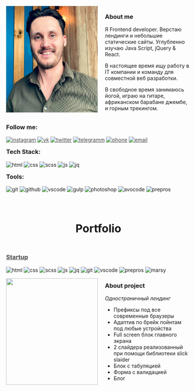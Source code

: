 <style type="text/css">
	

	
	#main-content h2:before {
		color: #051F32;
	}
	#main-content h3:before {
		color: #051F32;
	}
	header {
		background: #051F32 !important;
	}
	.myphoto {
		position:relative;
		margin: 0px 20px 20px 0px; 
		flex: 0 0 250px;
		height: 290px;	
	}
	.img {
		position: absolute;
    	width: 100%;
    	height: 100%;
    	top: 0;
    	left: 0;
    	-o-object-fit: cover;
    	object-fit: cover;
	}
	.about-row {
		display:flex;
		align-items:center;
	}
	h3 {
		margin-top: 10px !important; 
	}
	.portfolio-row {
		display:flex;
	}
	.portfolio-img {
		position:relative;
		flex: 0 0 250px;
		height: 290px;
		margin: 0 20px 0 0;
	}
	.portfolio-img>img {
		position: absolute;
    	width: 100%;
    	height: 100%;
    	top: 0;
    	left: 0;
    	-o-object-fit: cover;
    	object-fit: cover;
	}

	span {
		font-style:italic;
	}


	a {
		color: #474747;
		transition: all 0.5s ease 0s;
	}
	a:hover {
		text-decoration: none;
		color: #701E16;
	}
	a:visited {
	text-decoration: none;
	}
	a:focus,
	a:active {
	outline: none;
	}
	.portfolio-title {
		text-align:center;
		font-size: 30px !important;
		margin: 80px 0 50px 0;
	}
	aside#sidebar {
		display:none !important;
	}
	#main-content {
    float: none;
    width: 100% !important;
	}
	#main-content h3:before, #main-content h2:before {
		padding-right: 0;
    	margin-left: 0;
    	content: none;
	}

	/* @media (max-width:960px) {
		.project-title:before {
			content: "";	
		}	
		.myphoto {	
			flex: 0 0 200px	;
			height: 240px;	
			margin: 0px 20px 20px 0px; 
		}
		.portfolio-img {
			flex: 0 0 200px;
			height: 240px;
			margin: 0 20px 0 0;
		}
	} */
	@media (max-width:768px) {
		.about-row {
			flex-direction:column;
		}
		.myphoto {
			margin: 0px 0px 10px 0px; 
			flex: 0 0 290px;
			width: 250px;	
		}
		.portfolio-row {
			flex-direction:column;
		}
		.portfolio-img {
			flex: 0 0 250px;
			width: 100%;
			margin: 0 0 10px 0;
		}
		.portfolio-title {
			margin: 50px 0 50px 0;
		}
	}
</style>

<div class="about-row">

<div class="myphoto"><img class="img" src="img/myphoto.jpg"/></div>

<div class="about">

<h3> About me </h3>

<p>Я Frontend developer. Верстаю лендинги и небольшие статические сайты. Углубленно изучаю Java Script, jQuery & React.</p>

<p>В настоящее время ищу работу в IT компании и команду для совместной веб разработки.</p>

<p>В свободное время занимаюсь йогой, играю на гитаре, африканском барабане джембе,  и горным трекингом.</p>

</div>

</div>

<h3>Follow me:</h3>

[![instagram](https://img.shields.io/badge/INSTARAM-7A8573?style=flat&logo=instagram&logoColor=B83092)](https://www.instagram.com/seignior.anlarion/)
[![vk](https://img.shields.io/badge/VKONTACTE-7A8573?style=flat&logo=vk&logoColor=5181B8)](https://vk.com/larionov66)
[![twitter](https://img.shields.io/badge/TWITTER-7A8573?style=flat&logo=twitter&logoColor=209BF3)](https://twitter.com/larionov_anton1)
[![telegramm](https://img.shields.io/badge/TELEGRAMM-7A8573?style=flat&logo=telegram&logoColor=1D97C9)](https://t.me/AntonLarionov1)
[![phone](https://img.shields.io/badge/PHONE_+7_(988)_570_72_57-7A8573?style=flat&logo=apple&logoColor=D9D9D9)](tel:+79885707257)
[![email](https://img.shields.io/badge/EMAIL_larionovanton05@gmail.com-7A8573?style=flat&logo=gmail&logoColor=F44336)](mailto:larionovanton05@gmail.com)

<h3>Tech Stack:</h3>

![html](https://img.shields.io/badge/HTML5-7A8573?style=flat&logo=html5&logoColor=E34F26)
![css](https://img.shields.io/badge/CSS3-7A8573?style=flat&logo=css3&logoColor=117B11)
![scss](https://img.shields.io/badge/SCSS-7A8573?style=flat&logo=sass&logoColor=D05385)
![js](https://img.shields.io/badge/JAVASCRIPT-7A8573?style=flat&logo=javascript&logoColor=F7E01D)
![jq](https://img.shields.io/badge/JQUERY-7A8573?style=flat&logo=jquery&logoColor=193657)

<h3>Tools:</h3>

![git](https://img.shields.io/badge/GIT-7A8573?style=flat&logo=git&logoColor=DF4C37)
![github](https://img.shields.io/badge/GITHUB-7A8573?style=flat&logo=github&logoColor=000000)
![vscode](https://img.shields.io/badge/VSCODE-7A8573?style=flat&logo=Visualstudio&logoColor=0278CB)
![gulp](https://img.shields.io/badge/GULP-7A8573?style=flat&logo=gulp&logoColor=E84C51)
![photoshop](https://img.shields.io/badge/PHOTOSHOP-7A8573?style=flat&logo=adobephotoshop&logoColor=001E36)
![avocode](https://img.shields.io/badge/AVOCODE-7A8573?style=flat&logo=adobephotoshop&logoColor=00BD87)
![prepros](https://img.shields.io/badge/PREPROS-7A8573?style=flat&logo=webpack&logoColor=20C4E1)


<h2 class="portfolio-title">Portfolio</h2>
<h3><a href="https://larionov-anton.github.io/startup/" class="project-title">Startup</a></h3>

![html](https://img.shields.io/badge/HTML5-701E16?style=plastic&logo=html5&logoColor=E34F26)
![css](https://img.shields.io/badge/CSS3-701E16?style=plastic&logo=css3&logoColor=117B11)
![scss](https://img.shields.io/badge/SCSS-701E16?style=plastic&logo=sass&logoColor=D05385)
![js](https://img.shields.io/badge/JAVASCRIPT-701E16?style=plastic&logo=javascript&logoColor=F7E01D)
![jq](https://img.shields.io/badge/JQUERY-701E16?style=plastic&logo=jquery&logoColor=193657)
![git](https://img.shields.io/badge/GIT-701E16?style=plastic&logo=git&logoColor=DF4C37)
![vscode](https://img.shields.io/badge/VSCODE-701E16?style=plastic&logo=Visualstudio&logoColor=0278CB)
![prepros](https://img.shields.io/badge/PREPROS-701E16?style=plastic&logo=webpack&logoColor=20C4E1)
![marsy](https://img.shields.io/badge/MARSY-701E16?style=plastic&logo=adobephotoshop&logoColor=FCEC7D)

<div class="portfolio-row">
<a href="https://larionov-anton.github.io/startup/" class="portfolio-img"><img src="img/startup.png"/></a>
<div class="info">
<h3 class="project-title">About project</h3>
<p><span>Одностраничный лендинг</span></p>
<ul>
<li>Префиксы под все современные браузеры</li>
<li>Адаптив по брейк пойнтам под любые устройства </li>
<li>Full screen блок главного экрана</li>
<li>2 слайдера реализованный при помощи библиотеки slick slaider</li>
<li>Блок с табуляцией</li>
<li>Форма с валидацией</li>
<li>Блог</li>
</ul>
</div>
</div>





